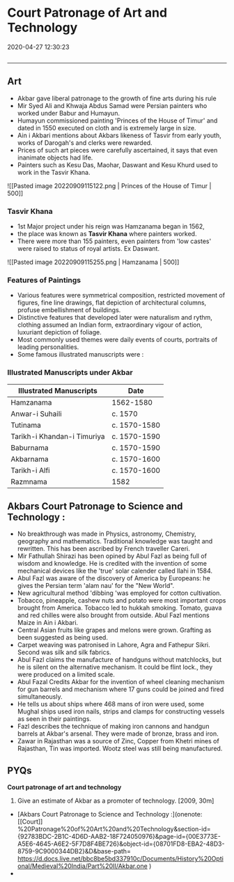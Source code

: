 # Court Patronage of Art and Technology
2020-04-27 12:30:23
```toc
```    
---

## Art 
-   Akbar gave liberal patronage to the growth of fine arts during his rule
-   Mir Syed Ali and Khwaja Abdus Samad were Persian painters who worked under Babur and Humayun.
-   Humayun commissioned painting 'Princes of the House of Timur' and dated in 1550 executed on cloth and is extremely large in size.
-   Ain i Akbari mentions about Akbars likeness of Tasvir from early youth, works of Darogah's and clerks were rewarded. 
-   Prices of such art pieces were carefully ascertained, it says that even inanimate objects had life.
- Painters such as Kesu Das, Maohar, Daswant and Kesu Khurd used to work in the Tasvir Khana.

![[Pasted image 20220909115122.png | Princes of the House of Timur | 500]]

### Tasvir Khana
-   1st Major project under his reign was Hamzanama began in 1562, 
-   the place was known as **Tasvir Khana** where painters worked. 
- There were more than 155 painters, even painters from 'low castes' were raised to status of royal artists. Ex Daswant.

![[Pasted image 20220909115255.png | Hamzanama | 500]]

### Features of Paintings 
-   Various features were symmetrical composition, restricted movement of figures, fine line drawings, flat depiction of architectural columns, profuse embellishment of buildings.
-   Distinctive features that developed later were naturalism and rythm, clothing assumed an Indian form, extraordinary vigour of action, luxuriant depiction of foliage.
-   Most commonly used themes were daily events of courts, portraits of leading personalities.
-   Some famous illustrated manuscripts were :
 
### Illustrated Manuscripts under Akbar

| **Illustrated Manuscripts** | **Date**      |
|-----------------------------|---------------|
| Hamzanama                   | 1562-1580     |
| Anwar-i Suhaili             | c. 1570      |
| Tutinama                    | c. 1570-1580 |
| Tarikh-i Khandan-i Timuriya | c. 1570-1590 |
| Baburnama                   | c. 1570-1590 |
| Akbarnama                   | c. 1570-1600 |
| Tarikh-i Alfi               | c. 1570-1600 |
| Razmnama                    | 1582          |
 

##  Akbars Court Patronage to Science and Technology :
-   No breakthrough was made in Physics, astronomy, Chemistry, geography and mathematics. Traditional knowledge was taught and rewritten. This has been ascribed by French traveller Careri.
-   Mir Fathullah Shirazi has been opined by Abul Fazl as being full of wisdom and knowledge. He is credited with the invention of some mechanical devices like the 'true' solar calender called Ilahi in 1584.
-   Abul Fazl was aware of the discovery of America by Europeans: he gives the Persian term 'alam nau' for the "New World".
-   New agricultural method 'dibbing 'was employed for cotton cultivation.
-   Tobacco, pineapple, cashew nuts and potato were most important crops brought from America. Tobacco led to hukkah smoking. Tomato, guava and red chilles were also brought from outside. Abul Fazl mentions Maize in Ain i Akbari.
-   Central Asian fruits like grapes and melons were grown. Grafting as been suggested as being used.
-   Carpet weaving was patronised in Lahore, Agra and Fathepur Sikri. Second was silk and silk fabrics.
-   Abul Fazl claims the manufacture of handguns without matchlocks, but he is silent on the alternative mechanism. It could be flint lock., they were produced on a limited scale.
-   Abul Fazal Credits Akbar for the invention of wheel cleaning mechanism for gun barrels and mechanism where 17 guns could be joined and fired simultaneously.
-   He tells us about ships where 468 mans of iron were used, some Mughal ships used iron nails, strips and clamps for constructing vessels as seen in their paintings.
-   Fazl describes the technique of making iron cannons and handgun barrels at Akbar's arsenal. They were made of bronze, brass and iron.
-   Zawar in Rajasthan was a source of Zinc, Copper from Khetri mines of Rajasthan, Tin was imported. Wootz steel was still being manufactured.   


## PYQs

**Court patronage of art and technology**

1. Give an estimate of Akbar as a promoter of technology. [2009, 30m]
-   [Akbars Court Patronage to Science and Technology :](onenote: [[Court]] %20Patronage%20of%20Art%20and%20Technology&section-id={92783BDC-2B1C-4D6D-AAB2-18F724050976}&page-id={00E3773E-A5E6-4645-A6E2-5F7D8F4BE726}&object-id={08701FD8-EBA2-48D3-8759-9C9000344DB2}&D&base-path= https://d.docs.live.net/bbc8be5bd337910c/Documents/History%20Optional/Medieval%20India/Part%20II/Akbar.one )
-
```ad-Answer

```